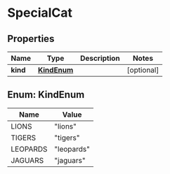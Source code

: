 

# SpecialCat


## Properties

| Name | Type | Description | Notes |
|------------ | ------------- | ------------- | -------------|
|**kind** | [**KindEnum**](#KindEnum) |  |  [optional] |



## Enum: KindEnum

| Name | Value |
|---- | -----|
| LIONS | &quot;lions&quot; |
| TIGERS | &quot;tigers&quot; |
| LEOPARDS | &quot;leopards&quot; |
| JAGUARS | &quot;jaguars&quot; |




